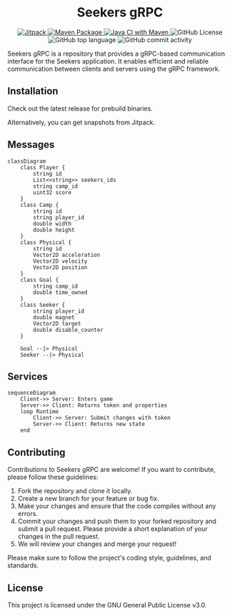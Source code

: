 <h1 align=center>Seekers gRPC</h1>

<p align=center>
	<a href="https://jitpack.io/#seekers-dev/seekers-grpc">
		<img alt="Jitpack" src="https://jitpack.io/v/seekers-dev/seekers-grpc.svg">
	</a>
	<a href="https://github.com/seekers-dev/seekers-grpc/actions/workflows/maven-publish.yml">
        <img alt="Maven Package" src="https://github.com/seekers-dev/seekers-grpc/actions/workflows/maven-publish.yml/badge.svg">
    </a>
	<a href="https://github.com/seekers-dev/seekers-grpc/actions/workflows/maven.yml">
		<img alt="Java CI with Maven" src="https://github.com/seekers-dev/seekers-grpc/actions/workflows/maven.yml/badge.svg">
	</a>
    <img alt="GitHub License" src="https://img.shields.io/github/license/seekers-dev/seekers-grpc">
    <img alt="GitHub top language" src="https://img.shields.io/badge/proto-100%25-blue">
    <img alt="GitHub commit activity" src="https://img.shields.io/github/commit-activity/m/seekers-dev/seekers-grpc">
</p>

Seekers gRPC is a repository that provides a gRPC-based communication interface for the Seekers application. It enables efficient and reliable communication between clients and servers using the gRPC framework.

## Installation

Check out the latest release for prebuild binaries.

Alternatively, you can get snapshots from Jitpack.

## Messages

```mermaid
classDiagram
    class Player {
        string id
        List<<string>> seekers_ids
        string camp_id
        uint32 score
    }
    class Camp {
        string id
        string player_id
        double width
        double height
    }
    class Physical {
        string id
        Vector2D acceleration
        Vector2D velocity
        Vector2D position
    }
    class Goal {
        string camp_id
        double time_owned
    }
    class Seeker {
        string player_id
        double magnet
        Vector2D target
        double disable_counter
    }
    
    Goal --|> Physical
    Seeker --|> Physical
```

## Services

```mermaid
sequenceDiagram
    Client->> Server: Enters game
    Server->> Client: Returns token and properties
    loop Runtime
        Client->> Server: Submit changes with token
        Server->> Client: Returns new state
    end
```

## Contributing

Contributions to Seekers gRPC are welcome! If you want to contribute, please follow these guidelines:

1. Fork the repository and clone it locally.
2. Create a new branch for your feature or bug fix.
3. Make your changes and ensure that the code compiles without any errors.
4. Commit your changes and push them to your forked repository and submit a pull request. Please provide a short explanation of your changes in the pull request.
5. We will review your changes and merge your request!

Please make sure to follow the project's coding style, guidelines, and standards.

## License

This project is licensed under the GNU General Public License v3.0.

